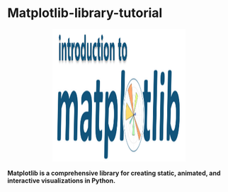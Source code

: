 # Matplotlib-library-tutorial
<p align="center"> <img src=matplotlib.png width=300px height=300px></p>

<b>Matplotlib is a comprehensive library for creating static, animated, and interactive visualizations in Python.<b>

